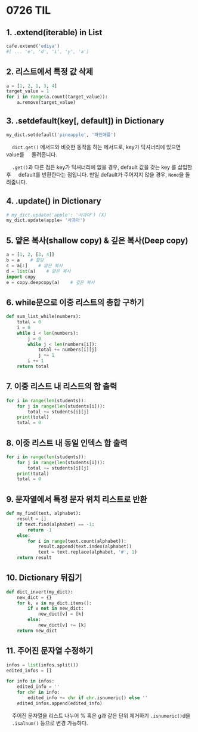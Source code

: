 # 0726 TIL

## 1. .extend(iterable) in List

```python
cafe.extend('ediya')
#[ ... 'e', 'd', 'i', 'y', 'a']
```

## 2. 리스트에서 특정 값 삭제

```python
a = [1, 2, 1, 3, 4]
target_value = 1
for i in range(a.count(target_value)):
    a.remove(target_value)
```

## 3. .setdefault(key[, default]) in Dictionary

```python
my_dict.setdefault('pineapple', '파인애플')
```

    `dict.get()` 메서드와 비슷한 동작을 하는 메서드로, key가 딕셔너리에 있으면 value를     돌려줍니다.

    `.get()`과 다른 점은 key가 딕셔너리에 없을 경우, default 값을 갖는 key 를 삽입한 후     default를 반환한다는 점입니다. 만일 default가 주어지지 않을 경우, `None`을 돌려줍니다.

## 4. .update() in Dictionary

```python
# my_dict.update('apple': '사과아') (X)
my_dict.update(apple= '사과아')
```

## 5. 얕은 복사(shallow copy) & 깊은 복사(Deep copy)

```python
a = [1, 2, [3, 4]]
b = a    # 할당
c = a[:]    # 얕은 복사
d = list(a)    # 얕은 복사
import copy
e = copy.deepcopy(a)    # 깊은 복사
```

## 6. while문으로 이중 리스트의 총합 구하기

```python
def sum_list_while(numbers):
    total = 0
    i = 0
    while i < len(numbers):
        j = 0
        while j < len(numbers[i]):
            total += numbers[i][j]
            j += 1
        i += 1
    return total
```

## 7. 이중 리스트 내 리스트의 합 출력

```python
for i in range(len(students)):
    for j in range(len(students[i])):
        total += students[i][j]
    print(total)
    total = 0
```

## 8. 이중 리스트 내 동일 인덱스 합 출력

```python
for i in range(len(students)):
    for j in range(len(students[i])):
        total += students[i][j]
    print(total)
    total = 0
```

## 9. 문자열에서 특정 문자 위치 리스트로 반환

```python
def my_find(text, alphabet):
    result = []
    if text.find(alphabet) == -1:
        return -1
    else:
        for i in range(text.count(alphabet)):
            result.append(text.index(alphabet))
            text = text.replace(alphabet, '#', 1)
    return result
```

## 10. Dictionary 뒤집기

```python
def dict_invert(my_dict):
    new_dict = {}
    for k, v in my_dict.items():
        if v not in new_dict:
            new_dict[v] = [k]
        else:
            new_dict[v] += [k]
    return new_dict
```

## 11. 주어진 문자열 수정하기

```python
infos = list(infos.split())
edited_infos = []

for info in infos:
    edited_info = ''
    for chr in info:
        edited_info += chr if chr.isnumeric() else ''
    edited_infos.append(edited_info)
```

    주어진 문자열을 리스트 나누어 % 혹은 g과 같은 단위 제거하기 `.isnumeric()`d을     `.isalnum()` 등으로 변경 가능하다.
